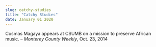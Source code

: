 ```yaml
---
slug: catchy-studies
title: "Catchy Studies"
date: January 01 2020
---
```


 
<p>
  Cosmas Magaya appears at CSUMB on a mission to preserve African music. –
  <em>Monterey County Weekly</em>, Oct. 23, 2014
</p>
 
